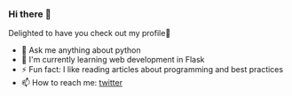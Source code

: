 ### Hi there 👋

<!--
**K-Kelvin/K-Kelvin** is a ✨ _special_ ✨ repository because its `README.md` (this file) appears on your GitHub profile.

Here are some ideas to get you started:

- 🔭 I’m currently working on ...
- 🌱 I’m currently learning ...
- 👯 I’m looking to collaborate on ...
- 🤔 I’m looking for help with ...
- 💬 Ask me about ...
- 📫 How to reach me: ...
- 😄 Pronouns: ...
- ⚡ Fun fact: ...
-->
Delighted to have you check out my profile🙂

- 💬 Ask me anything about python
- 🌟 I'm currently learning web development in Flask 
- ⚡ Fun fact: I like reading articles about programming and best practices<br>
- 📫 How to reach me: [twitter](https://twitter.com/k_kijanda)

